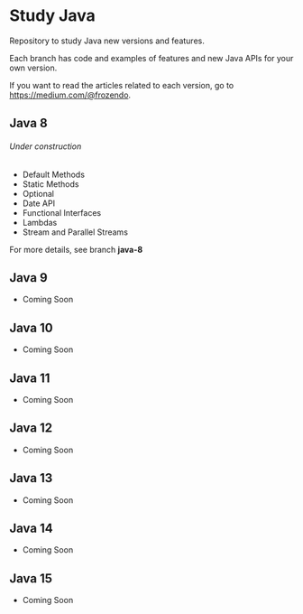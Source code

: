 # Study Java
Repository to study Java new versions and features.

Each branch has code and examples of features and new Java APIs for your own version.

If you want to read the articles related to each version, go to https://medium.com/@frozendo.

## Java 8

###### Under construction

* Default Methods
* Static Methods
* Optional
* Date API
* Functional Interfaces
* Lambdas
* Stream and Parallel Streams

For more details, see branch **java-8**

## Java 9

* Coming Soon

## Java 10

* Coming Soon

## Java 11

* Coming Soon

## Java 12

* Coming Soon

## Java 13

* Coming Soon

## Java 14

* Coming Soon

## Java 15

* Coming Soon
